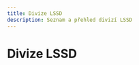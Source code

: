 ```yaml
---
title: Divize LSSD
description: Seznam a přehled divizí LSSD
---
```

<script setup>
  const gAds = import.meta.env.VITE_GADS;
</script>

# Divize LSSD

<!-- content -->